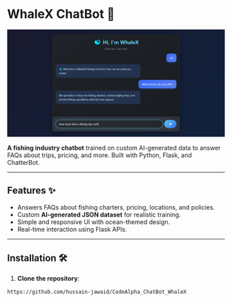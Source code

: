 # WhaleX ChatBot 🐋  

![WhaleX Preview](assets/banner.png)  

**A fishing industry chatbot** trained on custom AI-generated data to answer FAQs about trips, pricing, and more. Built with Python, Flask, and ChatterBot.  

---

## Features ✨  
- Answers FAQs about fishing charters, pricing, locations, and policies.  
- Custom **AI-generated JSON dataset** for realistic training.  
- Simple and responsive UI with ocean-themed design.  
- Real-time interaction using Flask APIs.  

---

## Installation 🛠️  

1. **Clone the repository**:  
```bash
https://github.com/hussain-jawaid/CodeAlpha_ChatBot_WhaleX
